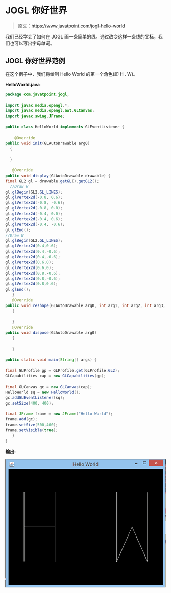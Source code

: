 # JOGL 你好世界

> 原文：<https://www.javatpoint.com/jogl-hello-world>

我们已经学会了如何在 JOGL 画一条简单的线。通过改变这样一条线的坐标，我们也可以写出字母单词。

## JOGL 你好世界范例

在这个例子中，我们将绘制 Hello World 的第一个角色(即 H . W)。

**HelloWorld.java**

```java
package com.javatpoint.jogl;

import javax.media.opengl.*;  
import javax.media.opengl.awt.GLCanvas;  
import javax.swing.JFrame;  

public class HelloWorld implements GLEventListener {  

    @Override  
public void init(GLAutoDrawable arg0)   
  {  

  }  

   @Override  
public void display(GLAutoDrawable drawable) {  
final GL2 gl = drawable.getGL().getGL2();  
  //Draw H
gl.glBegin(GL2.GL_LINES); 
gl.glVertex2d(-0.8, 0.6);
gl.glVertex2d(-0.8, -0.6);
gl.glVertex2d(-0.8, 0.0);
gl.glVertex2d(-0.4, 0.0);
gl.glVertex2d(-0.4, 0.6);
gl.glVertex2d(-0.4, -0.6);
gl.glEnd();
//Draw W
gl.glBegin(GL2.GL_LINES);
gl.glVertex2d(0.4,0.6);
gl.glVertex2d(0.4,-0.6);
gl.glVertex2d(0.4,-0.6);
gl.glVertex2d(0.6,0);
gl.glVertex2d(0.6,0);
gl.glVertex2d(0.8,-0.6);
gl.glVertex2d(0.8,-0.6);
gl.glVertex2d(0.8,0.6);
gl.glEnd();
   }        
   @Override  
public void reshape(GLAutoDrawable arg0, int arg1, int arg2, int arg3, int arg4)   
   {      

   }  
   @Override  
public void dispose(GLAutoDrawable arg0)   
   {  

   }  

public static void main(String[] args) {  

final GLProfile gp = GLProfile.get(GLProfile.GL2);  
GLCapabilities cap = new GLCapabilities(gp);  

final GLCanvas gc = new GLCanvas(cap);  
HelloWorld sq = new HelloWorld();  
gc.addGLEventListener(sq);  
gc.setSize(400, 400);  

final JFrame frame = new JFrame("Hello World");  
frame.add(gc);  
frame.setSize(500,400);  
frame.setVisible(true);    
   }      
}  

```

**输出:**

![JOGL Hello World](img/4f64f8e373c0abb6603cfb091a627129.png)